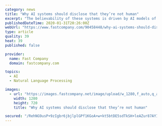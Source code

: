 ```yaml
---
category: news
title: "Why AI systems should disclose that they’re not human"
excerpt: "The believability of these systems is driven by AI models of human language, which are rapidly improving. This is a boon for applications that benefit society, such as automated closed-captioning and language translation. Unfortunately, corporations and ..."
publishedDateTime: 2020-01-31T20:26:00Z
webUrl: "https://www.fastcompany.com/90458448/why-ai-systems-should-disclose-that-theyre-not-human?partner=rss"
type: article
quality: 39
heat: 39
published: false

provider:
  name: Fast Company
  domain: fastcompany.com

topics:
  - AI
  - Natural Language Processing

images:
  - url: "https://images.fastcompany.net/image/upload/w_1280,f_auto,q_auto,fl_lossy/wp-cms/uploads/2020/01/p-1-why-ai-systems-should-disclose-that-theyre-not-human.jpg"
    width: 1280
    height: 720
    title: "Why AI systems should disclose that they’re not human"

secured: "/RehNG9usP+9zIgbr6jbjlplGPf1KGoA+w+kt5btDE5sdTkSH+leAZur87AYIdSSjTCTx3R+yV11sLAh5n3UnQi4wIeBsZr00RrPy02RlULcWZWiPk0KKMOPpZQWKzb2b/vUb88Fiu7900JpYyHc5d2K6d2mm1G/ZLF+l3XP+66fdkZ469DA0FXvwHd9st/KocI8GFWTeI+khzVCnW8ClQhudSKU+LvM5MZ5s0CW8xxQZw8dwtvaMbCT7BveacpssFZDqYPiwW5ZDBCeu6Dbk0Vn+0yvlxlko7gjZ0JfV2ITpksw8ot5XWf9lrKhDGmG;w71Jsp0HL06uT3rQB3szMA=="
---
```



